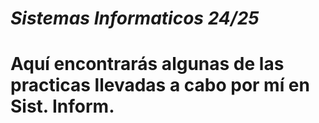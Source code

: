 # *Sistemas Informaticos 24/25*
#
# Aquí encontrarás algunas de las practicas llevadas a cabo por mí en Sist. Inform.
#
# 
#
